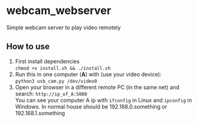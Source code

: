 # webcam_webserver
Simple webcam server to play video remotely

## How to use
1. First install dependencies  
`chmod +x install.sh && ./install.sh`
2. Run this in one computer (**A**) with (use your video device):  
`python3 usb_cam.py /dev/video0`
3. Open your browser in a different remote PC (in the same net) and search:
`http://ip_of_A:5000`  
You can see your computer A ip with `ifconfig` in Linux and `ipconfig` in Windows. In normal house should be 192.168.0.something or 192.168.1.something

